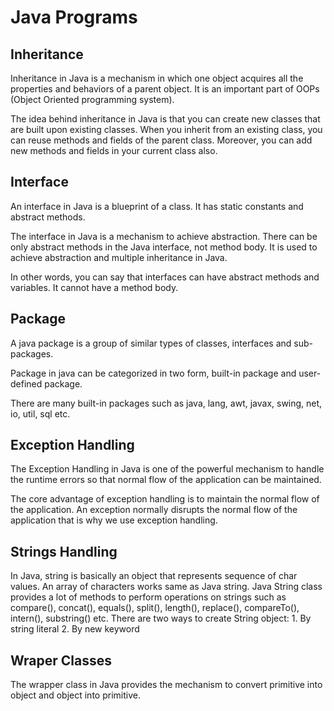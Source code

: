 # Java Programs

## Inheritance
Inheritance in Java is a mechanism in which one object acquires all the properties and behaviors of a parent object. It is an important part of OOPs (Object Oriented programming system).

The idea behind inheritance in Java is that you can create new classes that are built upon existing classes. When you inherit from an existing class, you can reuse methods and fields of the parent class. Moreover, you can add new methods and fields in your current class also.

## Interface
An interface in Java is a blueprint of a class. It has static constants and abstract methods.

The interface in Java is a mechanism to achieve abstraction. There can be only abstract methods in the Java interface, not method body. It is used to achieve abstraction and multiple inheritance in Java.

In other words, you can say that interfaces can have abstract methods and variables. It cannot have a method body. 

## Package
A java package is a group of similar types of classes, interfaces and sub-packages.

Package in java can be categorized in two form, built-in package and user-defined package.

There are many built-in packages such as java, lang, awt, javax, swing, net, io, util, sql etc.

## Exception Handling
The Exception Handling in Java is one of the powerful mechanism to handle the runtime errors so that normal flow of the application can be maintained.

The core advantage of exception handling is to maintain the normal flow of the application. An exception normally disrupts the normal flow of the application that is why we use exception handling.

## Strings Handling
In Java, string is basically an object that represents sequence of char values. An array of characters works same as Java string.
Java String class provides a lot of methods to perform operations on strings such as compare(), concat(), equals(), split(), length(), replace(), compareTo(), intern(), substring() etc.
There are two ways to create String object:
        1. By string literal
        2. By new keyword

## Wraper Classes
The wrapper class in Java provides the mechanism to convert primitive into object and object into primitive.



